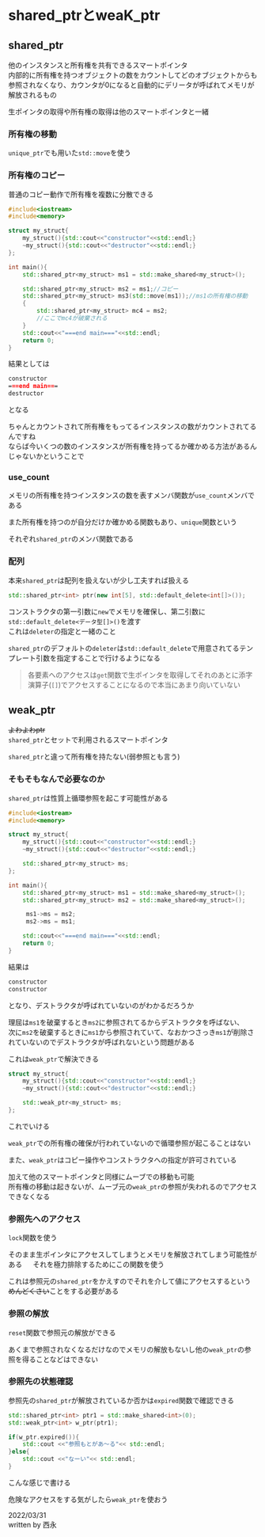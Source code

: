 # shared_ptrとweaK_ptr

## shared_ptr

他のインスタンスと所有権を共有できるスマートポインタ  
内部的に所有権を持つオブジェクトの数をカウントしてどのオブジェクトからも参照されなくなり、カウンタが0になると自動的にデリータが呼ばれてメモリが解放されるもの

生ポインタの取得や所有権の取得は他のスマートポインタと一緒

### 所有権の移動

`unique_ptr`でも用いた`std::move`を使う

### 所有権のコピー

普通のコピー動作で所有権を複数に分散できる

```c++
#include<iostream>
#include<memory>

struct my_struct{
    my_struct(){std::cout<<"constructor"<<std::endl;}
    ~my_struct(){std::cout<<"destructor"<<std::endl;}
};

int main(){
    std::shared_ptr<my_struct> ms1 = std::make_shared<my_struct>();

    std::shared_ptr<my_struct> ms2 = ms1;//コピー
    std::shared_ptr<my_struct> ms3(std::move(ms1));//ms1の所有権の移動
    {
        std::shared_ptr<my_struct> mc4 = ms2;
        //ここでmc4が破棄される
    }
    std::cout<<"===end main==="<<std::endl;
    return 0;
}
```

結果としては

```markdown
constructor
===end main===
destructor
```

となる

ちゃんとカウントされて所有権をもってるインスタンスの数がカウントされてるんですね  
ならば今いくつの数のインスタンスが所有権を持ってるか確かめる方法があるんじゃないかということで

### use_count

メモリの所有権を持つインスタンスの数を表すメンバ関数が`use_count`メンバである

また所有権を持つのが自分だけか確かめる関数もあり、`unique`関数という

それぞれ`shared_ptr`のメンバ関数である

### 配列

本来`shared_ptr`は配列を扱えないが少し工夫すれば扱える  

```c++
std::shared_ptr<int> ptr(new int[5], std::default_delete<int[]>());
```

コンストラクタの第一引数に`new`でメモリを確保し、第二引数に`std::default_delete<データ型[]>()`を渡す  
これは`deleter`の指定と一緒のこと

`shared_ptr`のデフォルトの`deleter`は`std::default_delete`で用意されてるテンプレート引数を指定することで行けるようになる

>各要素へのアクセスは`get`関数で生ポインタを取得してそれのあとに添字演算子(`[]`)でアクセスすることになるので本当にあまり向いていない

## weak_ptr

~~よわよわptr~~  
`shared_ptr`とセットで利用されるスマートポインタ

`shared_ptr`と違って所有権を持たない(弱参照とも言う)

### そもそもなんで必要なのか

`shared_ptr`は性質上循環参照を起こす可能性がある

```c++
#include<iostream>
#include<memory>

struct my_struct{
    my_struct(){std::cout<<"constructor"<<std::endl;}
    ~my_struct(){std::cout<<"destructor"<<std::endl;}

    std::shared_ptr<my_struct> ms;
};

int main(){
    std::shared_ptr<my_struct> ms1 = std::make_shared<my_struct>();
    std::shared_ptr<my_struct> ms2 = std::make_shared<my_struct>();

     ms1->ms = ms2;
     ms2->ms = ms1;

    std::cout<<"===end main==="<<std::endl;
    return 0;
}
```

結果は

```markdown
constructor
constructor
```

となり、デストラクタが呼ばれていないのがわかるだろうか

理屈は`ms1`を破棄するとき`ms2`に参照されてるからデストラクタを呼ばない、  
次に`ms2`を破棄するときに`ms1`から参照されていて、なおかつさっき`ms1`が削除されていないのでデストラクタが呼ばれないという問題がある

これは`weak_ptr`で解決できる

```c++
struct my_struct{
    my_struct(){std::cout<<"constructor"<<std::endl;}
    ~my_struct(){std::cout<<"destructor"<<std::endl;}

    std::weak_ptr<my_struct> ms;
};
```

これでいける

`weak_ptr`での所有権の確保が行われていないので循環参照が起こることはない

また、`weak_ptr`はコピー操作やコンストラクタへの指定が許可されている

加えて他のスマートポインタと同様にムーブでの移動も可能  
所有権の移動は起きないが、ムーブ元の`weak_ptr`の参照が失われるのでアクセスできなくなる

### 参照先へのアクセス

`lock`関数を使う

そのまま生ポインタにアクセスしてしまうとメモリを解放されてしまう可能性がある  　
それを極力排除するためにこの関数を使う

これは参照元の`shared_ptr`をかえすのでそれを介して値にアクセスするという~~めんどくさい~~ことをする必要がある

### 参照の解放

`reset`関数で参照元の解放ができる

あくまで参照されなくなるだけなのでメモリの解放もないし他の`weak_ptr`の参照を得ることなどはできない

### 参照先の状態確認

参照先の`shared_ptr`が解放されているか否かは`expired`関数で確認できる  

```c++
std::shared_ptr<int> ptr1 = std::make_shared<int>(0);
std::weak_ptr<int> w_ptr(ptr1);

if(w_ptr.expired()){
    std::cout <<"参照もとがあ〜る"<< std::endl;
}else{
    std::cout <<"なーい"<< std::endl;
}
```

こんな感じで書ける

危険なアクセスをする気がしたら`weak_ptr`を使おう

2022/03/31  
written by 西永
